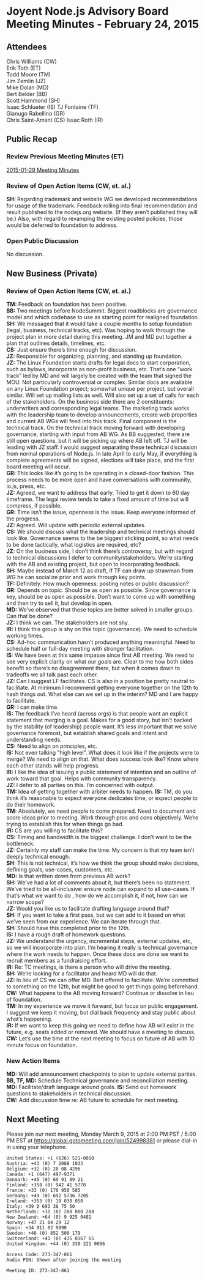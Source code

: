 # Joyent Node.js Advisory Board Meeting Minutes - February 24, 2015  

## Attendees  
Chris Williams (CW)  
Erik Toth (ET)  
Todd Moore (TM)  
Jim Zemlin (JZ)  
Mike Dolan (MD)  
Bert Belder (BB)  
Scott Hammond (SH)  
Isaac Schlueter (IS)
TJ Fontaine (TF)  
Gianugo Rabellino (GR)  
Chris Saint-Amant (CS)
Issac Roth (IR)  




## Public Recap  

### Review Previous Meeting Minutes (ET)  
[2015-01-29 Meeting Minutes](../2015-01-29/minutes.md)  

### Review of Open Action Items (CW, et. al.)
**SH:** Regarding trademark and website WG we developed recommendations for usage of the trademark. Feedback rolling into final recommendation and result published to the nodejs.org website. (If they aren’t published they will be.) Also, with regard to revamping the existing posted policies, those would be deferred to foundation to address.  

### Open Public Discussion
No discussion.  


## New Business (Private)  

### Review of Open Action Items (CW, et. al.)
**TM:** Feedback on foundation has been positive.  
**BB:** Two meetings before NodeSummit. Biggest roadblocks are governance model and which codebase to use as starting point for realigned foundation.  
**SH:** We messaged that it would take a couple months to setup foundation (legal, business, technical tracks, etc). Was hoping to walk through the project plan in more detail during this meeting. JM and MD put together a plan that outlines details, timelines, etc. <shared via screensharing>  
**CS:** Just ensure there’s time enough for discussion.  
**JZ:** <Introduction of MD> Responsible for organizing, planning, and standing up foundation.  
**JZ:** The Linux Foundation starts drafts for legal docs to start corporation, such as bylaws, incorporate as non-profit business, etc. That’s one “work track” led by MD and will largely be created with the team that signed the MOU. Not particularly controversial or complex. Similar docs are available on any Linux Foundation project; somewhat unique per project, but overall similar. Will set up mailing lists as well. WIll also set up a set of calls for each of the stakeholders. On the business side there are 2 constituents: underwriters and corresponding legal teams. The marketing track works with the leadership team to develop announcements, create web properties and current AB WGs will feed into this track. Final component is the technical track. On the technical track moving forward with developing governance, starting with input from AB WG. As BB suggested, there are still open questions, but it will be picking up where AB left off. TJ will be leading with JZ staff. I would suggest separating these technical discussion from normal operations of Node.js. In late April to early May, if everything is complete agreements will be signed, elections will take place, and the first board meeting will occur.  
**GR:** This looks like it’s going to be operating in a closed-door fashion. This process needs to be more open and have conversations with community, io.js, press, etc.  
**JZ:** Agreed, we want to address that early. Tried to get it down to 60 day timeframe. The legal review tends to take a fixed amount of time but will compress, if possible.  
**GR:** Time isn’t the issue, openness is the issue. Keep everyone informed of the progress.  
**JZ:** Agreed. Will update with periodic external updates.  
**CS:** We should discuss what the leadership and technical meetings should look like. Governance seems to the be biggest sticking point, so what needs to be done tactically, what logistics are required, etc?  
**JZ:** On the business side, I don’t think there’s controversy, but with regard to technical discussions I defer to community/stakeholders. We’re starting with the AB and existing project, but open to incorporating feedback.  
**SH:** Maybe instead of March 12 as draft, if TF can draw up strawman from WG he can socialize prior and work through key points.  
**TF:** Definitely. How much openness: posting notes or public discussion?  
**GR:** Depends on topic. Should be as open as possible. Since governance is key, should be as open as possible. Don’t want to come up with something and then try to sell it, but develop in open.  
**MD:** We’ve observed that these topics are better solved in smaller groups. Can that be done?  
**JZ:** I think we can. The stakeholders are not shy.  
**IR:** I think this group is shy on this topic (governance). We need to schedule working times.  
**CS:** Ad-hoc communication hasn’t produced anything meaningful. Need to schedule half or full-day meeting with stronger facilitation.  
**IS:** We have been at this same impasse since first AB meeting. We need to see very explicit clarity on what our goals are. Clear to me how both sides benefit so there’s no disagreement there, but when it comes down to tradeoffs we all talk past each other.  
**JZ:** Can I suggest LF facilitates. CS is also in a position be pretty neutral to facilitate. At minimum I recommend getting everyone together on the 12th to hash things out. What else can we set up in the interim? MD and I are happy to facilitate.  
**GR:** I can make time.  
**IS:** The feedback I’ve heard (across orgs) is that people want an explicit statement that merging is a goal. Makes for a good story, but isn’t backed by the stability (of leadership) people want. It’s less important that we solve governance foremost, but establish shared goals and intent and understanding needs.  
**CS:** Need to align on principles, etc.  
**IS:** Not even talking “high level”. What does it look like if the projects were to merge? We need to align on that. What does success look like? Know where each other stands will help progress.  
**IR:** I like the idea of issuing a public statement of intention and an outline of work toward that goal. Helps with community transparency.  
**JZ:** I defer to all parties on this. I’m concerned with output.  
**TM:** Idea of getting together with arbiter needs to happen.
**IS:** TM, do you think it’s reasonable to expect everyone dedicates time, or expect people to do their homework.  
**TM:** Absolutely, we need people to come prepared. Need to document and score ideas prior to meeting. Work through pros and cons objectively. We’re trying to establish this for when things go bad.  
**IR:** CS are you willing to facilitate this?  
**CS:** Timing and bandwidth is the biggest challenge. I don’t want to be the bottleneck.  
**JZ:** Certainly my staff can make the time. My concern is that my team isn’t deeply technical enough.  
**SH:** This is not technical, it’s how we think the group should make decisions, defining goals, use-cases, customers, etc.  
**MD:** Is that written down from previous AB work?  
**SH:** We’ve had a lot of comments about it, but there’s been no statement. We’ve tried to be all-inclusive: ensure node can expand to all use-cases. If that’s what we want to do , how do we accomplish it, if not, how can we narrow scope?  
**JZ:** Would you like us to facilitate drafting language around that?  
**SH:** If you want to take a first pass, but we can add to it based on what we’ve seen from our experience. We can iterate through that.  
**SH:** Should have this completed prior to the 12th.  
**IS:** I have a rough draft of homework questions.  
**JZ:** We understand the urgency, incremental steps, external updates, etc, so we will incorporate into plan. I’m hearing it really is technical governance where the work needs to happen. Once these docs are done we want to recruit members as a fundraising effort.  
**IR:** Re: TC meetings, is there a person who will drive the meeting.  
**SH:** We’re looking for a facilitator and heard MD will do that.  
**JZ:** In lieu of CS we can offer MD. Bert offered to facilitate. We’re committed to something on the 12th, but might be good to get things going beforehand.  
**CW:** What happens to the AB moving forward? Continue or dissolve in lieu of foundation.  
**TM:** In my experience we move it forward, but focus on public engagement. I suggest we keep it moving, but dial back frequency and stay public about what’s happening.  
**IR:** If we want to keep this going we need to define how AB will exist in the future, e.g. seats added or removed. We should have a meeting to discuss.  
**CW:** Let’s use the time at the next meeting to focus on future of AB with 10 minute focus on foundation.  

### New Action Items  
**MD:** Will add announcement checkpoints to plan to update external parties.  
**BB, TF, MD:** Schedule Technical governance and reconciliation meeting.  
**MD:** Facilitate/draft language around goals.
**IS:** Send out homework questions to stakeholders in technical discussion.  
**CW:** Add discussion time re: AB future to schedule for next meeting.  


## Next Meeting  
Please join our next meeting, Monday March 9, 2015 at 2:00 PM PST / 5:00 PM EST at https://global.gotomeeting.com/join/524998381 or please dial-in in using your telephone.  


```  
United States: +1 (626) 521-0010  
Austria: +43 (0) 7 2088 1033  
Belgium: +32 (0) 28 08 4296  
Canada: +1 (647) 497-9371  
Denmark: +45 (0) 69 91 89 21  
Finland: +358 (0) 942 41 5770  
France: +33 (0) 170 950 585  
Germany: +49 (0) 692 5736 7205  
Ireland: +353 (0) 19 030 050  
Italy: +39 0 693 38 75 50  
Netherlands: +31 (0) 208 080 208  
New Zealand: +64 (0) 9 925 0481  
Norway: +47 21 04 29 12  
Spain: +34 911 82 9890  
Sweden: +46 (0) 852 500 179  
Switzerland: +41 (0) 435 0167 65  
United Kingdom: +44 (0) 330 221 0096

Access Code: 273-347-861  
Audio PIN: Shown after joining the meeting

Meeting ID: 273-347-861

```
